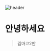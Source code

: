 ![header](https://capsule-render.vercel.app/api?type=Waving&color=4e63d6&height=200&section=header&text=겜마고2반&fontSize=50&animation=fadeIn&fontColor=DDDDDD)

# 안녕하세요

>겜마고2반
